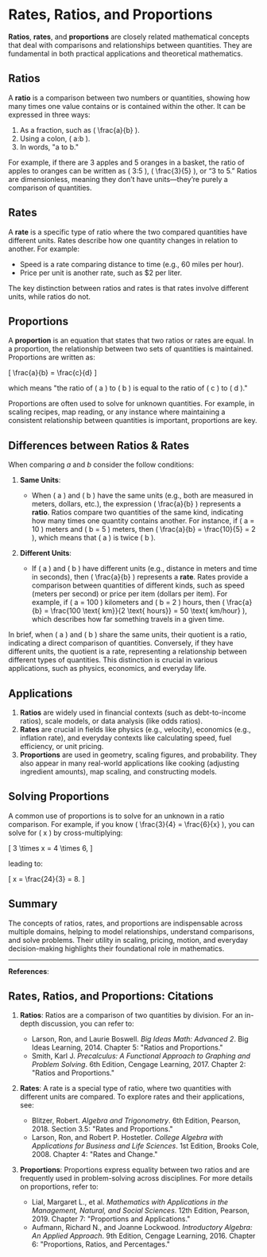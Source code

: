# Rates, Ratios, and Proportions

**Ratios**, **rates**, and **proportions** are closely related mathematical concepts that deal with comparisons and relationships between quantities. They are fundamental in both practical applications and theoretical mathematics.

## **Ratios**

A **ratio** is a comparison between two numbers or quantities, showing how many times one value contains or is contained within the other. It can be expressed in three ways:

1. As a fraction, such as \( \frac{a}{b} \).
2. Using a colon, \( a:b \).
3. In words, "a to b."

For example, if there are 3 apples and 5 oranges in a basket, the ratio of apples to oranges can be written as \( 3:5 \), \( \frac{3}{5} \), or “3 to 5.” Ratios are dimensionless, meaning they don’t have units—they’re purely a comparison of quantities.

## **Rates**

A **rate** is a specific type of ratio where the two compared quantities have different units. Rates describe how one quantity changes in relation to another. For example:

- Speed is a rate comparing distance to time (e.g., 60 miles per hour).
- Price per unit is another rate, such as $2 per liter.

The key distinction between ratios and rates is that rates involve different units, while ratios do not.

## **Proportions**

A **proportion** is an equation that states that two ratios or rates are equal. In a proportion, the relationship between two sets of quantities is maintained. Proportions are written as:

\[
\frac{a}{b} = \frac{c}{d}
\]

which means "the ratio of \( a \) to \( b \) is equal to the ratio of \( c \) to \( d \)."

Proportions are often used to solve for unknown quantities. For example, in scaling recipes, map reading, or any instance where maintaining a consistent relationship between quantities is important, proportions are key.

## **Differences between Ratios & Rates**

When comparing $a$ and $b$ consider the follow conditions:

1. **Same Units**:
      - When \( a \) and \( b \) have the same units (e.g., both are measured in meters, dollars, etc.), the expression \( \frac{a}{b} \) represents a **ratio**. Ratios compare two quantities of the same kind, indicating how many times one quantity contains another. For instance, if \( a = 10 \) meters and \( b = 5 \) meters, then \( \frac{a}{b} = \frac{10}{5} = 2 \), which means that \( a \) is twice \( b \).

2. **Different Units**:
      - If \( a \) and \( b \) have different units (e.g., distance in meters and time in seconds), then \( \frac{a}{b} \) represents a **rate**. Rates provide a comparison between quantities of different kinds, such as speed (meters per second) or price per item (dollars per item). For example, if \( a = 100 \) kilometers and \( b = 2 \) hours, then \( \frac{a}{b} = \frac{100 \text{ km}}{2 \text{ hours}} = 50 \text{ km/hour} \), which describes how far something travels in a given time.

In brief, when \( a \) and \( b \) share the same units, their quotient is a ratio, indicating a direct comparison of quantities. Conversely, if they have different units, the quotient is a rate, representing a relationship between different types of quantities. This distinction is crucial in various applications, such as physics, economics, and everyday life.


## **Applications**

1. **Ratios** are widely used in financial contexts (such as debt-to-income ratios), scale models, or data analysis (like odds ratios).
2. **Rates** are crucial in fields like physics (e.g., velocity), economics (e.g., inflation rate), and everyday contexts like calculating speed, fuel efficiency, or unit pricing.
3. **Proportions** are used in geometry, scaling figures, and probability. They also appear in many real-world applications like cooking (adjusting ingredient amounts), map scaling, and constructing models.

## **Solving Proportions**

A common use of proportions is to solve for an unknown in a ratio comparison. For example, if you know \( \frac{3}{4} = \frac{6}{x} \), you can solve for \( x \) by cross-multiplying:

\[
3 \times x = 4 \times 6,
\]

leading to:

\[
x = \frac{24}{3} = 8.
\]

## **Summary**

The concepts of ratios, rates, and proportions are indispensable across multiple domains, helping to model relationships, understand comparisons, and solve problems. Their utility in scaling, pricing, motion, and everyday decision-making highlights their foundational role in mathematics.

---

**References**:

## Rates, Ratios, and Proportions: Citations

1. **Ratios**: Ratios are a comparison of two quantities by division. For an in-depth discussion, you can refer to:
      - Larson, Ron, and Laurie Boswell. *Big Ideas Math: Advanced 2*. Big Ideas Learning, 2014. Chapter 5: "Ratios and Proportions."
      - Smith, Karl J. *Precalculus: A Functional Approach to Graphing and Problem Solving*. 6th Edition, Cengage Learning, 2017. Chapter 2: "Ratios and Proportions."

2. **Rates**: A rate is a special type of ratio, where two quantities with different units are compared. To explore rates and their applications, see:
      - Blitzer, Robert. *Algebra and Trigonometry*. 6th Edition, Pearson, 2018. Section 3.5: "Rates and Proportions."
      - Larson, Ron, and Robert P. Hostetler. *College Algebra with Applications for Business and Life Sciences*. 1st Edition, Brooks Cole, 2008. Chapter 4: "Rates and Change."

3. **Proportions**: Proportions express equality between two ratios and are frequently used in problem-solving across disciplines. For more details on proportions, refer to:
      - Lial, Margaret L., et al. *Mathematics with Applications in the Management, Natural, and Social Sciences*. 12th Edition, Pearson, 2019. Chapter 7: "Proportions and Applications."
      - Aufmann, Richard N., and Joanne Lockwood. *Introductory Algebra: An Applied Approach*. 9th Edition, Cengage Learning, 2016. Chapter 6: "Proportions, Ratios, and Percentages."